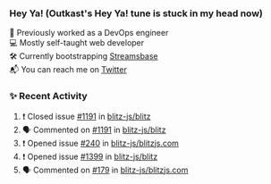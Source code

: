 ### Hey Ya! (Outkast's Hey Ya! tune is stuck in my head now)

💼 Previously worked as a DevOps engineer  
💻 Mostly self-taught web developer  
🛠️ Currently bootstrapping [Streamsbase](https://streamsbase.com)  
📬 You can reach me on [Twitter](https://twitter.com/LoriKarikari)

### ✨ Recent Activity

<!--START_SECTION:activity-->
1. ❗️ Closed issue [#1191](https://github.com/blitz-js/blitz/issues/1191) in [blitz-js/blitz](https://github.com/blitz-js/blitz)
2. 🗣 Commented on [#1191](https://github.com/blitz-js/blitz/issues/1191) in [blitz-js/blitz](https://github.com/blitz-js/blitz)
3. ❗️ Opened issue [#240](https://github.com/blitz-js/blitzjs.com/issues/240) in [blitz-js/blitzjs.com](https://github.com/blitz-js/blitzjs.com)
4. ❗️ Opened issue [#1399](https://github.com/blitz-js/blitz/issues/1399) in [blitz-js/blitz](https://github.com/blitz-js/blitz)
5. 🗣 Commented on [#179](https://github.com/blitz-js/blitzjs.com/issues/179) in [blitz-js/blitzjs.com](https://github.com/blitz-js/blitzjs.com)
<!--END_SECTION:activity-->
